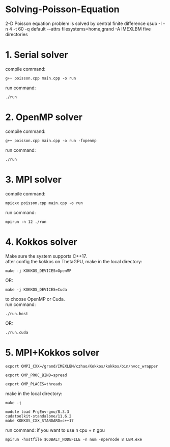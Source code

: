 # Solving-Poisson-Equation

2-D Poisson equation problem is solved by central finite difference
qsub -I -n 4 -t 60 -q default --attrs filesystems=home,grand -A IMEXLBM
five directories

# 1. Serial solver
  compile command:
  ```
  g++ poisson.cpp main.cpp -o run
  ```
  run command:
  ```
  ./run
  ```
  
# 2. OpenMP solver
  compile command:
  ```
  g++ poisson.cpp main.cpp -o run -fopenmp 
  ```
  run command: 
  ```
  ./run
  ```
  
# 3. MPI solver
  compile command: 
  ```
  mpicxx poisson.cpp main.cpp -o run 
  ```
  run command: 
  ```
  mpirun -n 12 ./run
  ```
  
# 4. Kokkos solver 
  Make sure the system supports C++17.\
  after config the kokkos on ThetaGPU, 
  make in the local directory: 
  ```
  make -j KOKKOS_DEVICES=OpenMP
  ```
  OR: 
  ```
  make -j KOKKOS_DEVICES=Cuda 
  ```
  to choose OpenMP or Cuda. \
  run command: 
  ```
  ./run.host
  ```
  OR:
  ```
  ./run.cuda
   ```
# 5. MPI+Kokkos solver 
  ```
  export OMPI_CXX=/grand/IMEXLBM/czhao/Kokkos/kokkos/bin/nvcc_wrapper
  ```
  ```
  export OMP_PROC_BIND=spread
  ```
  ```
  export OMP_PLACES=threads
  ```
  make in the local directory: 
  ```
  make -j
  
  module load PrgEnv-gnu/8.3.3 
  cudatoolkit-standalone/11.6.2
  make KOKKOS_CXX_STANDARD=c++17
  ```
  run command: if you want to use n cpu + n gpu
  ```
mpirun -hostfile $COBALT_NODEFILE -n num -npernode 8 LBM.exe
  ```
  


